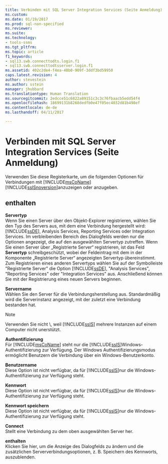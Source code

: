 ```yaml
---
title: Verbinden mit SQL Server Integration Services (Seite Anmeldung) | Microsoft-Dokumentation
ms.custom: 
ms.date: 01/19/2017
ms.prod: sql-non-specified
ms.reviewer: 
ms.suite: 
ms.technology:
- tools-ssms
ms.tgt_pltfrm: 
ms.topic: article
f1_keywords:
- sql13.swb.connecttodts.login.f1
- sql13.swb.connecttodtsserver.login.f1
ms.assetid: 402c2de4-f4ea-40b0-909f-3ddf3bd59950
caps.latest.revision: 4
author: stevestein
ms.author: sstein
manager: jhubbard
ms.translationtype: Human Translation
ms.sourcegitcommit: 2edcce51c6822a89151c3c3c76fbaacb5edd54f4
ms.openlocfilehash: 18699131b8268dedfb0e47f05ec4032d81b498ef
ms.contentlocale: de-de
ms.lasthandoff: 04/11/2017

---
```

# <a name="connect-to-server-login-page-integration-services"></a>Verbinden mit SQL Server Integration Services (Seite Anmeldung)
Verwenden Sie diese Registerkarte, um die folgenden Optionen für Verbindungen mit [!INCLUDE[msCoName](../../includes/msconame_md.md)] [!INCLUDE[ssISnoversion](../../includes/ssisnoversion_md.md)]anzuzeigen oder anzugeben.  
  
## <a name="options"></a>enthalten  
**Servertyp**  
Wenn Sie einen Server über den Objekt-Explorer registrieren, wählen Sie den Typ des Servers aus, mit dem eine Verbindung hergestellt wird: [!INCLUDE[ssDE](../../includes/ssde_md.md)], Analysis Services, Reporting Services oder Integration Services. Im verbleibenden Bereich des Dialogfelds werden nur die Optionen angezeigt, die auf den ausgewählten Servertyp zutreffen. Wenn Sie einen Server über „Registrierte Server“ registrieren, ist das Feld **Servertyp** schreibgeschützt, wobei der Feldeintrag mit dem in der Komponente „Registrierte Server“ angezeigten Servertyp übereinstimmt. Zum Registrieren eines anderen Servertyps wählen Sie auf der Symbolleiste "Registrierte Server" die Option [!INCLUDE[ssDE](../../includes/ssde_md.md)], "Analysis Services", "Reporting Services" oder "Integration Services" aus. Anschließend können Sie mit der Registrierung eines neuen Servers beginnen.  
  
**Servername**  
Wählen Sie den Server für die Verbindungsherstellung aus. Standardmäßig wird die Serverinstanz angezeigt, mit der zuletzt eine Verbindung bestanden hat.  
  
> [!NOTE]  
> Verwenden Sie nicht *<servername>*\\*<instancename>*, weil [!INCLUDE[ssIS](../../includes/ssis_md.md)] mehrere Instanzen auf einem Computer nicht unerstützt.  
  
**Authentifizierung**  
Für [!INCLUDE[msCoName](../../includes/msconame_md.md)] steht nur die [!INCLUDE[ssIS](../../includes/ssis_md.md)]Windows-Authentifizierung zur Verfügung. Der Windows Authentifizierungsmodus ermöglicht Benutzern die Verbindung über ein Windows-Benutzerkonto.  
  
**Benutzername**  
Diese Option ist nicht verfügbar, da für [!INCLUDE[ssIS](../../includes/ssis_md.md)]nur die Windows-Authentifizierung zur Verfügung steht.  
  
**Kennwort**  
Diese Option ist nicht verfügbar, da für [!INCLUDE[ssIS](../../includes/ssis_md.md)]nur die Windows-Authentifizierung zur Verfügung steht.  
  
**Kennwort speichern**  
Diese Option ist nicht verfügbar, da für [!INCLUDE[ssIS](../../includes/ssis_md.md)]nur die Windows-Authentifizierung zur Verfügung steht.  
  
**Connect**  
Stellt eine Verbindung zu dem oben ausgewählten Server her.  
  
**enthalten**  
Klicken Sie hier, um die Anzeige des Dialogfelds zu ändern und die zusätzlichen Serververbindungsoptionen, z. B. Speichern des Kennworts, auszublenden.  
  

